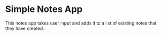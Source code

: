# Simple Notes App

This notes app takes user input and adds it to a list of existing notes that they have created.
